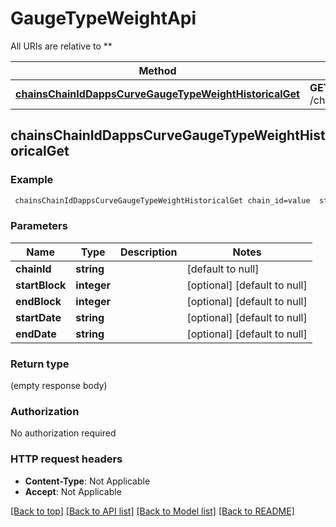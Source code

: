 # GaugeTypeWeightApi

All URIs are relative to **

Method | HTTP request | Description
------------- | ------------- | -------------
[**chainsChainIdDappsCurveGaugeTypeWeightHistoricalGet**](GaugeTypeWeightApi.md#chainsChainIdDappsCurveGaugeTypeWeightHistoricalGet) | **GET** /chains/{chain_id}/dapps/curve/gaugeTypeWeight/historical | 



## chainsChainIdDappsCurveGaugeTypeWeightHistoricalGet



### Example

```bash
 chainsChainIdDappsCurveGaugeTypeWeightHistoricalGet chain_id=value  startBlock=value  endBlock=value  startDate=value  endDate=value
```

### Parameters


Name | Type | Description  | Notes
------------- | ------------- | ------------- | -------------
 **chainId** | **string** |  | [default to null]
 **startBlock** | **integer** |  | [optional] [default to null]
 **endBlock** | **integer** |  | [optional] [default to null]
 **startDate** | **string** |  | [optional] [default to null]
 **endDate** | **string** |  | [optional] [default to null]

### Return type

(empty response body)

### Authorization

No authorization required

### HTTP request headers

- **Content-Type**: Not Applicable
- **Accept**: Not Applicable

[[Back to top]](#) [[Back to API list]](../README.md#documentation-for-api-endpoints) [[Back to Model list]](../README.md#documentation-for-models) [[Back to README]](../README.md)

